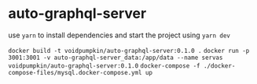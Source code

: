 # auto-graphql-server

use `yarn` to install dependencies
and start the project using `yarn dev`

`docker build -t voidpumpkin/auto-graphql-server:0.1.0 .`
`docker run -p 3001:3001 -v auto-graphql-server_data:/app/data --name servas voidpumpkin/auto-graphql-server:0.1.0`
`docker-compose -f ./docker-compose-files/mysql.docker-compose.yml up`
